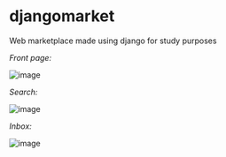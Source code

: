 # djangomarket
Web marketplace made using django for study purposes

*Front page:*

![image](https://github.com/56dnsigma/djangomarket/assets/93790854/b6aa4c1a-ade7-4529-9e83-645406185097)

*Search:*

![image](https://github.com/56dnsigma/djangomarket/assets/93790854/5fba419d-56f4-4b9d-a2b6-79edafd87066)

*Inbox:*

![image](https://github.com/56dnsigma/djangomarket/assets/93790854/8179f023-903c-4408-abc1-218eaaf9ad94)
